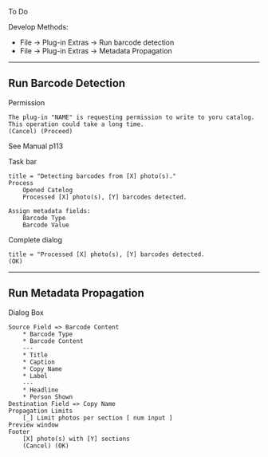 To Do

Develop Methods:

* File -> Plug-in Extras -> Run barcode detection
* File -> Plug-in Extras -> Metadata Propagation

---

## Run Barcode Detection

Permission

    The plug-in "NAME" is requesting permission to write to yoru catalog.
    This operation could take a long time.
    (Cancel) (Proceed)

See Manual p113

Task bar

    title = "Detecting barcodes from [X] photo(s)."
    Process
        Opened Catelog
        Processed [X] photo(s), [Y] barcodes detected.
    
    Assign metadata fields:
        Barcode Type
        Barcode Value

Complete dialog

    title = "Processed [X] photo(s), [Y] barcodes detected.
    (OK)

---

## Run Metadata Propagation

Dialog Box

    Source Field => Barcode Content
        * Barcode Type
        * Barcode Content
        ---
        * Title
        * Caption
        * Copy Name
        * Label
        --- 
        * Headline
        * Person Shown
    Destination Field => Copy Name
    Propagation Limits 
        [_] Limit photos per section [ num input ]
    Preview window
    Footer 
        [X] photo(s) with [Y] sections
        (Cancel) (OK)
    